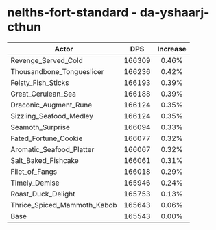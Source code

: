 # nelths-fort-standard - da-yshaarj-cthun
| Actor | DPS | Increase |
|---|:---:|:---:|
|Revenge_Served_Cold|166309|0.46%|
|Thousandbone_Tongueslicer|166236|0.42%|
|Feisty_Fish_Sticks|166193|0.39%|
|Great_Cerulean_Sea|166188|0.39%|
|Draconic_Augment_Rune|166124|0.35%|
|Sizzling_Seafood_Medley|166124|0.35%|
|Seamoth_Surprise|166094|0.33%|
|Fated_Fortune_Cookie|166077|0.32%|
|Aromatic_Seafood_Platter|166067|0.32%|
|Salt_Baked_Fishcake|166061|0.31%|
|Filet_of_Fangs|166018|0.29%|
|Timely_Demise|165946|0.24%|
|Roast_Duck_Delight|165753|0.13%|
|Thrice_Spiced_Mammoth_Kabob|165643|0.06%|
|Base|165543|0.00%|
